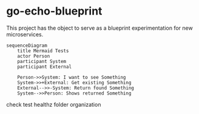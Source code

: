 # go-echo-blueprint
This project has the object to serve as a blueprint experimentation for new microservices.

```mermaid
sequenceDiagram
    title Mermaid Tests
    actor Person
    participant System
    participant External

    Person->>System: I want to see Something
    System->>+External: Get existing Something
    External-->>-System: Return found Something
    System-->>Person: Shows returned Something
```



check test healthz folder organization


